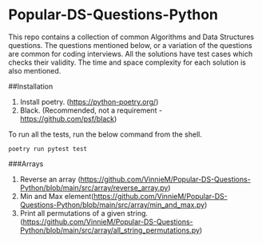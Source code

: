 # Popular-DS-Questions-Python

This repo contains a collection of common Algorithms and Data Structures questions. The questions mentioned below, or a variation of the questions are common for coding interviews. All the solutions have test cases which checks their validity. The time and space complexity for each solution is also mentioned.

##Installation
1. Install poetry. (https://python-poetry.org/)
2. Black. (Recommended, not a requirement - https://github.com/psf/black) 

To run all the tests, run the below command from the shell.
```commandline
poetry run pytest test
```

###Arrays
1. Reverse an array (https://github.com/VinnieM/Popular-DS-Questions-Python/blob/main/src/array/reverse_array.py)
2. Min and Max element(https://github.com/VinnieM/Popular-DS-Questions-Python/blob/main/src/array/min_and_max.py)
3. Print all permutations of a given string.(https://github.com/VinnieM/Popular-DS-Questions-Python/blob/main/src/array/all_string_permutations.py)